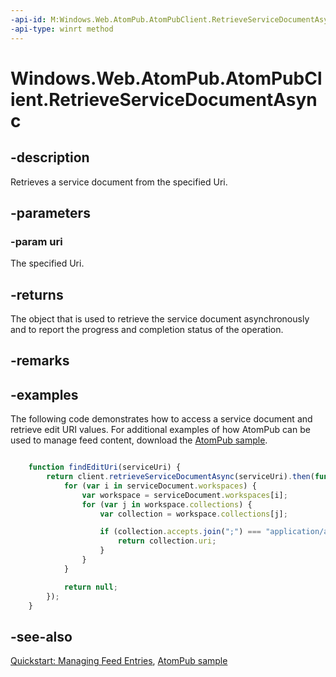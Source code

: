 ```yaml
---
-api-id: M:Windows.Web.AtomPub.AtomPubClient.RetrieveServiceDocumentAsync(Windows.Foundation.Uri)
-api-type: winrt method
---
```


<!-- Method syntax
public Windows.Foundation.IAsyncOperationWithProgress<Windows.Web.AtomPub.ServiceDocument, Windows.Web.Syndication.RetrievalProgress> RetrieveServiceDocumentAsync(Windows.Foundation.Uri uri)
-->

# Windows.Web.AtomPub.AtomPubClient.RetrieveServiceDocumentAsync

## -description
Retrieves a service document from the specified Uri.

## -parameters
### -param uri
The specified Uri.

## -returns
The object that is used to retrieve the service document asynchronously and to report the progress and completion status of the operation.

## -remarks

## -examples
The following code demonstrates how to access a service document and retrieve edit URI values. For additional examples of how AtomPub can be used to manage feed content, download the [AtomPub sample](https://github.com/microsoftarchive/msdn-code-gallery-microsoft/tree/master/Official%20Windows%20Platform%20Sample/Windows%208.1%20Store%20app%20samples/99866-Windows%208.1%20Store%20app%20samples/AtomPub%20sample).

```javascript

    function findEditUri(serviceUri) {
        return client.retrieveServiceDocumentAsync(serviceUri).then(function (serviceDocument) {
            for (var i in serviceDocument.workspaces) {
                var workspace = serviceDocument.workspaces[i];
                for (var j in workspace.collections) {
                    var collection = workspace.collections[j];

                    if (collection.accepts.join(";") === "application/atom+xml;type=entry") {
                        return collection.uri;
                    }
                }
            }

            return null;
        });
    }
```



## -see-also
[Quickstart: Managing Feed Entries](/previous-versions/windows/apps/hh700368(v=win.10)), [AtomPub sample](https://github.com/microsoftarchive/msdn-code-gallery-microsoft/tree/master/Official%20Windows%20Platform%20Sample/Windows%208.1%20Store%20app%20samples/99866-Windows%208.1%20Store%20app%20samples/AtomPub%20sample)
